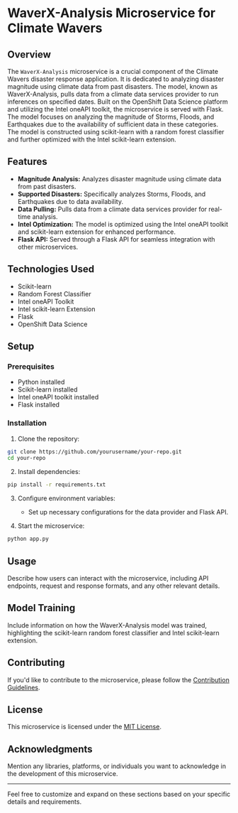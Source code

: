 # WaverX-Analysis Microservice for Climate Wavers

## Overview

The `WaverX-Analysis` microservice is a crucial component of the Climate Wavers disaster response application. It is dedicated to analyzing disaster magnitude using climate data from past disasters. The model, known as WaverX-Analysis, pulls data from a climate data services provider to run inferences on specified dates. Built on the OpenShift Data Science platform and utilizing the Intel oneAPI toolkit, the microservice is served with Flask. The model focuses on analyzing the magnitude of Storms, Floods, and Earthquakes due to the availability of sufficient data in these categories. The model is constructed using scikit-learn with a random forest classifier and further optimized with the Intel scikit-learn extension.

## Features

- **Magnitude Analysis:** Analyzes disaster magnitude using climate data from past disasters.
- **Supported Disasters:** Specifically analyzes Storms, Floods, and Earthquakes due to data availability.
- **Data Pulling:** Pulls data from a climate data services provider for real-time analysis.
- **Intel Optimization:** The model is optimized using the Intel oneAPI toolkit and scikit-learn extension for enhanced performance.
- **Flask API:** Served through a Flask API for seamless integration with other microservices.

## Technologies Used

- Scikit-learn
- Random Forest Classifier
- Intel oneAPI Toolkit
- Intel scikit-learn Extension
- Flask
- OpenShift Data Science

## Setup

### Prerequisites

- Python installed
- Scikit-learn installed
- Intel oneAPI toolkit installed
- Flask installed

### Installation

1. Clone the repository:

```bash
git clone https://github.com/yourusername/your-repo.git
cd your-repo
```

2. Install dependencies:

```bash
pip install -r requirements.txt
```

3. Configure environment variables:

   - Set up necessary configurations for the data provider and Flask API.

4. Start the microservice:

```bash
python app.py
```

## Usage

Describe how users can interact with the microservice, including API endpoints, request and response formats, and any other relevant details.

## Model Training

Include information on how the WaverX-Analysis model was trained, highlighting the scikit-learn random forest classifier and Intel scikit-learn extension.

## Contributing

If you'd like to contribute to the microservice, please follow the [Contribution Guidelines](CONTRIBUTING.md).

## License

This microservice is licensed under the [MIT License](LICENSE).

## Acknowledgments

Mention any libraries, platforms, or individuals you want to acknowledge in the development of this microservice.

---

Feel free to customize and expand on these sections based on your specific details and requirements.
